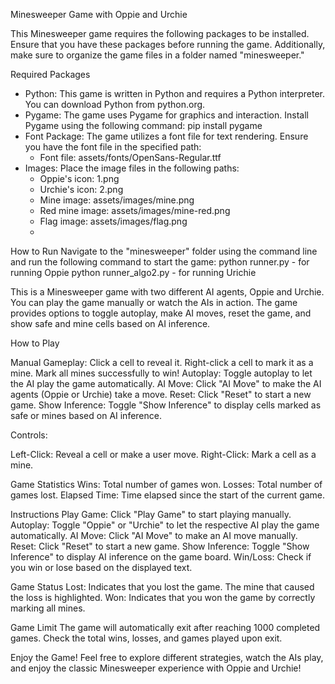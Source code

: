 Minesweeper Game with Oppie and Urchie

This Minesweeper game requires the following packages to be installed. Ensure that you have these packages before running the game. Additionally, make sure to organize the game files in a folder named "minesweeper."

Required Packages
* Python: This game is written in Python and requires a Python interpreter. You can download Python from python.org.
* Pygame: The game uses Pygame for graphics and interaction. Install Pygame using the following command:  pip install pygame
* Font Package: The game utilizes a font file for text rendering. Ensure you have the font file in the specified path:
    * Font file: assets/fonts/OpenSans-Regular.ttf
* Images: Place the image files in the following paths:
    * Oppie's icon: 1.png
    * Urchie's icon: 2.png
    * Mine image: assets/images/mine.png
    * Red mine image: assets/images/mine-red.png
    * Flag image: assets/images/flag.png
    * 
How to Run
Navigate to the "minesweeper" folder using the command line and run the following command to start the game: python runner.py - for running Oppie
python runner_algo2.py - for running Urichie



This is a Minesweeper game with two different AI agents, Oppie and Urchie. You can play the game manually or watch the AIs in action. The game provides options to toggle autoplay, make AI moves, reset the game, and show safe and mine cells based on AI inference.

How to Play

Manual Gameplay:
Click a cell to reveal it.
Right-click a cell to mark it as a mine.
Mark all mines successfully to win!
Autoplay:
Toggle autoplay to let the AI play the game automatically.
AI Move:
Click "AI Move" to make the AI agents (Oppie or Urchie) take a move.
Reset:
Click "Reset" to start a new game.
Show Inference:
Toggle "Show Inference" to display cells marked as safe or mines based on AI inference.

Controls:

Left-Click: Reveal a cell or make a user move.
Right-Click: Mark a cell as a mine.

Game Statistics
Wins: Total number of games won.
Losses: Total number of games lost.
Elapsed Time: Time elapsed since the start of the current game.

Instructions
		Play Game:
Click "Play Game" to start playing manually.
		Autoplay:
Toggle "Oppie" or "Urchie" to let the respective AI play the game automatically.
		AI Move:
Click "AI Move" to make an AI move manually.
		Reset:
Click "Reset" to start a new game.
		Show Inference:
Toggle "Show Inference" to display AI inference on the game board.
		Win/Loss:
Check if you win or lose based on the displayed text.

Game Status
Lost: Indicates that you lost the game. The mine that caused the loss is highlighted.
Won: Indicates that you won the game by correctly marking all mines.

Game Limit
The game will automatically exit after reaching 1000 completed games.
Check the total wins, losses, and games played upon exit.

Enjoy the Game!
Feel free to explore different strategies, watch the AIs play, and enjoy the classic Minesweeper experience with Oppie and Urchie!
